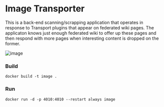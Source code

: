 # Image Transporter

This is a back-end scanning/scrapping application that operates in response to Transport plugins that
appear on federated wiki pages. The applicaton knows just enough federated wiki to offer up these pages
and then respond with more pages when interesting content is dropped on the former.

![image](https://cloud.githubusercontent.com/assets/12127/10421973/6ba29e34-7068-11e5-9cff-1551950a3566.png)

### Build
```
docker build -t image .
```

### Run
```
docker run -d -p 4010:4010 --restart always image
```
